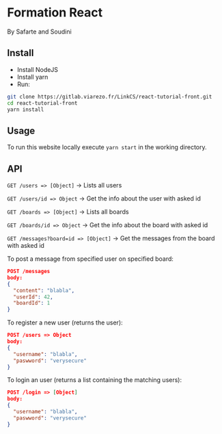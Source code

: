 # Formation React

By Safarte and Soudini

## Install

* Install NodeJS
* Install yarn
* Run:

```bash
git clone https://gitlab.viarezo.fr/LinkCS/react-tutorial-front.git
cd react-tutorial-front
yarn install
```

## Usage

To run this website locally execute `yarn start` in the working directory.

## API

`GET /users => [Object]` -> Lists all users

`GET /users/id => Object` -> Get the info about the user with asked id

`GET /boards => [Object]` -> Lists all boards

`GET /boards/id => Object` -> Get the info about the board with asked id

`GET /messages?board=id => [Object]` -> Get the messages from the board with asked id

To post a message from specified user on specified board:

```json
POST /messages
body:
{
  "content": "blabla",
  "userId": 42,
  "boardId": 1
}
```

To register a new user (returns the user):

```json
POST /users => Object
body:
{
  "username": "blabla",
  "paswword": "verysecure"
}
```

To login an user (returns a list containing the matching users):

```json
POST /login => [Object]
body:
{
  "username": "blabla",
  "paswword": "verysecure"
}
```
